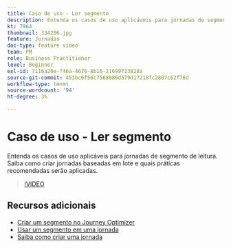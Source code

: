 ```yaml
---
title: Caso de uso - Ler segmento
description: Entenda os casos de uso aplicáveis para jornadas de segmento de leitura. Saiba como criar jornadas baseadas em lote e quais práticas recomendadas serão aplicadas.
kt: 7964
thumbnail: 334206.jpg
feature: Jornadas
doc-type: feature video
team: PM
role: Business Practitioner
level: Beginner
exl-id: 7116a20e-f46a-4676-8b16-21699723828a
source-git-commit: 453bc6f56c7568086d579d17218fc2807c62f76d
workflow-type: tm+mt
source-wordcount: '94'
ht-degree: 3%

---
```


# Caso de uso - Ler segmento

Entenda os casos de uso aplicáveis para jornadas de segmento de leitura. Saiba como criar jornadas baseadas em lote e quais práticas recomendadas serão aplicadas.

>[!VIDEO](https://video.tv.adobe.com/v/334206?quality=12)

## Recursos adicionais

* [Criar um segmento no Journey Optimizer](https://experienceleague.adobe.com/docs/journey-optimizer/using/segment/creating-a-segment.html)
* [Usar um segmento em uma jornada](https://experienceleague.adobe.com/docs/journey-optimizer/using/orchestrate-journeys/about-journey-building/read-segment.html)
* [Saiba como criar uma jornada](https://experienceleague.adobe.com/docs/journey-optimizer/using/orchestrate-journeys/create-journey/using-the-journey-designer.html)

